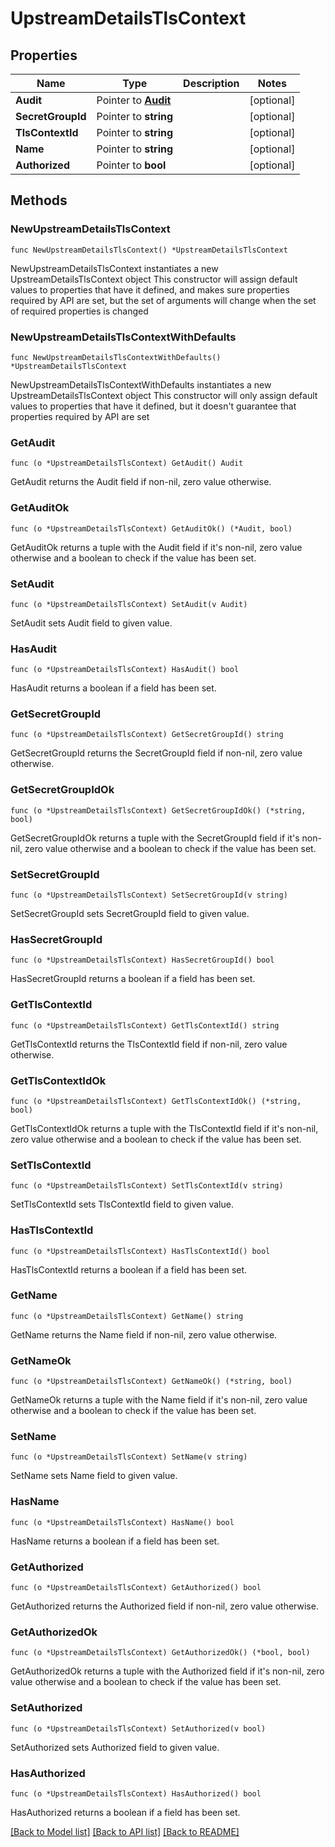 # UpstreamDetailsTlsContext

## Properties

Name | Type | Description | Notes
------------ | ------------- | ------------- | -------------
**Audit** | Pointer to [**Audit**](Audit.md) |  | [optional] 
**SecretGroupId** | Pointer to **string** |  | [optional] 
**TlsContextId** | Pointer to **string** |  | [optional] 
**Name** | Pointer to **string** |  | [optional] 
**Authorized** | Pointer to **bool** |  | [optional] 

## Methods

### NewUpstreamDetailsTlsContext

`func NewUpstreamDetailsTlsContext() *UpstreamDetailsTlsContext`

NewUpstreamDetailsTlsContext instantiates a new UpstreamDetailsTlsContext object
This constructor will assign default values to properties that have it defined,
and makes sure properties required by API are set, but the set of arguments
will change when the set of required properties is changed

### NewUpstreamDetailsTlsContextWithDefaults

`func NewUpstreamDetailsTlsContextWithDefaults() *UpstreamDetailsTlsContext`

NewUpstreamDetailsTlsContextWithDefaults instantiates a new UpstreamDetailsTlsContext object
This constructor will only assign default values to properties that have it defined,
but it doesn't guarantee that properties required by API are set

### GetAudit

`func (o *UpstreamDetailsTlsContext) GetAudit() Audit`

GetAudit returns the Audit field if non-nil, zero value otherwise.

### GetAuditOk

`func (o *UpstreamDetailsTlsContext) GetAuditOk() (*Audit, bool)`

GetAuditOk returns a tuple with the Audit field if it's non-nil, zero value otherwise
and a boolean to check if the value has been set.

### SetAudit

`func (o *UpstreamDetailsTlsContext) SetAudit(v Audit)`

SetAudit sets Audit field to given value.

### HasAudit

`func (o *UpstreamDetailsTlsContext) HasAudit() bool`

HasAudit returns a boolean if a field has been set.

### GetSecretGroupId

`func (o *UpstreamDetailsTlsContext) GetSecretGroupId() string`

GetSecretGroupId returns the SecretGroupId field if non-nil, zero value otherwise.

### GetSecretGroupIdOk

`func (o *UpstreamDetailsTlsContext) GetSecretGroupIdOk() (*string, bool)`

GetSecretGroupIdOk returns a tuple with the SecretGroupId field if it's non-nil, zero value otherwise
and a boolean to check if the value has been set.

### SetSecretGroupId

`func (o *UpstreamDetailsTlsContext) SetSecretGroupId(v string)`

SetSecretGroupId sets SecretGroupId field to given value.

### HasSecretGroupId

`func (o *UpstreamDetailsTlsContext) HasSecretGroupId() bool`

HasSecretGroupId returns a boolean if a field has been set.

### GetTlsContextId

`func (o *UpstreamDetailsTlsContext) GetTlsContextId() string`

GetTlsContextId returns the TlsContextId field if non-nil, zero value otherwise.

### GetTlsContextIdOk

`func (o *UpstreamDetailsTlsContext) GetTlsContextIdOk() (*string, bool)`

GetTlsContextIdOk returns a tuple with the TlsContextId field if it's non-nil, zero value otherwise
and a boolean to check if the value has been set.

### SetTlsContextId

`func (o *UpstreamDetailsTlsContext) SetTlsContextId(v string)`

SetTlsContextId sets TlsContextId field to given value.

### HasTlsContextId

`func (o *UpstreamDetailsTlsContext) HasTlsContextId() bool`

HasTlsContextId returns a boolean if a field has been set.

### GetName

`func (o *UpstreamDetailsTlsContext) GetName() string`

GetName returns the Name field if non-nil, zero value otherwise.

### GetNameOk

`func (o *UpstreamDetailsTlsContext) GetNameOk() (*string, bool)`

GetNameOk returns a tuple with the Name field if it's non-nil, zero value otherwise
and a boolean to check if the value has been set.

### SetName

`func (o *UpstreamDetailsTlsContext) SetName(v string)`

SetName sets Name field to given value.

### HasName

`func (o *UpstreamDetailsTlsContext) HasName() bool`

HasName returns a boolean if a field has been set.

### GetAuthorized

`func (o *UpstreamDetailsTlsContext) GetAuthorized() bool`

GetAuthorized returns the Authorized field if non-nil, zero value otherwise.

### GetAuthorizedOk

`func (o *UpstreamDetailsTlsContext) GetAuthorizedOk() (*bool, bool)`

GetAuthorizedOk returns a tuple with the Authorized field if it's non-nil, zero value otherwise
and a boolean to check if the value has been set.

### SetAuthorized

`func (o *UpstreamDetailsTlsContext) SetAuthorized(v bool)`

SetAuthorized sets Authorized field to given value.

### HasAuthorized

`func (o *UpstreamDetailsTlsContext) HasAuthorized() bool`

HasAuthorized returns a boolean if a field has been set.


[[Back to Model list]](../README.md#documentation-for-models) [[Back to API list]](../README.md#documentation-for-api-endpoints) [[Back to README]](../README.md)


